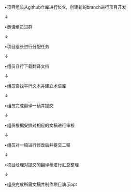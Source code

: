 •项目组长从github仓库进行fork，创建新的branch进行项目开发 

↓

•邀请组员进群 

↓

•项目组长进行分配任务 

↓

•组员自行下载翻译文档 

↓

•组员查找平行文本并建立术语库 

↓

•组员完成翻译一稿并提交 

↓

•组员根据安排对相应的文稿进行审校 

↓

•组员对一稿进行修改后并提交二稿 

↓

•项目经理对提交的翻译稿进行汇总整理 

↓

•组员完成所需文稿并制作项目演示ppt 



